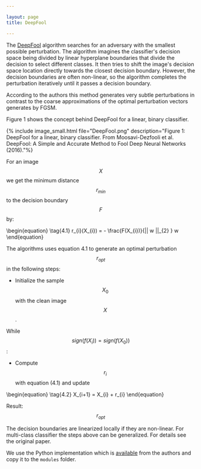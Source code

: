 ```yaml
---

layout: page
title: DeepFool

---
```


The [DeepFool](https://doi.org/10.1109/cvpr.2016.282) algorithm searches for an adversary with the smallest possible perturbation. The algorithm imagines the classifier's decision space being divided by linear hyperplane boundaries that divide the decision to select different classes. It then tries to shift the image's decision space location directly towards the closest decision boundary. However, the decision boundaries are often non-linear, so the algorithm completes the perturbation iteratively until it passes a decision boundary. 

According to the authors this method generates very subtle perturbations in contrast to the coarse approximations of the optimal perturbation vectors generates by FGSM.

Figure 1 shows the concept behind DeepFool for a linear, binary classifier.

{% include image_small.html file="DeepFool.png" description="Figure 1: DeepFool for a linear, binary classifier. From Moosavi-Dezfooli et al. DeepFool: A Simple and Accurate Method to Fool Deep Neural Networks (2016)."%}

For an image $$X$$ we get the minimum distance $$r_{min}$$ to the decision boundary $$F$$ by:

\begin{equation}
\tag{4.1}
r_{i}(X_{i}) = - \frac{F(X_{i})}{|| w ||_{2} } w
\end{equation}

The algorithms uses equation 4.1 to generate an optimal perturbation $$r_{opt}$$ in the following steps:

- Initialize the sample $$X_{0}$$ with the clean image $$X$$.

While $$sign( f(X_{i}) ) = sign( f(X_{0}) )$$:

- Compute $$r_{i}$$ with equation (4.1) and update  

\begin{equation}
\tag{4.2}
X_{i+1} = X_{i} + r_{i}
\end{equation}

Result: $$r_{opt}$$

The decision boundaries are linearized locally if they are non-linear. For multi-class classifier the steps above can be generalized. For details see the original paper.

We use the Python implementation which is [available](https://github.com/lts4/deepfool) from the authors and copy it to the `modules` folder.
